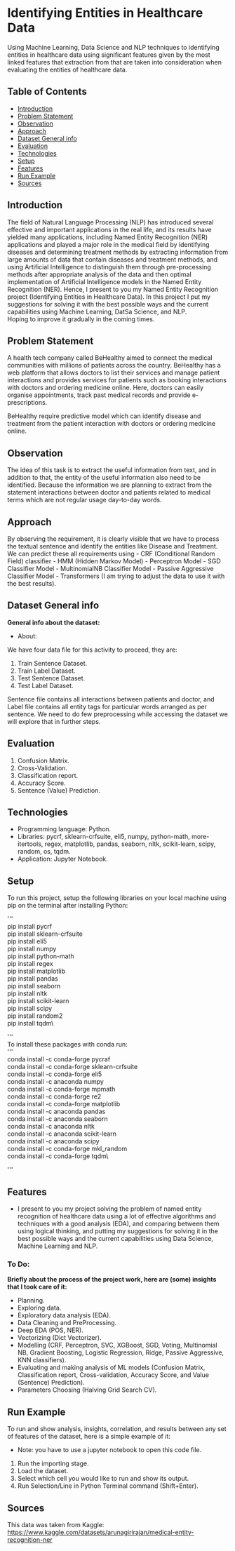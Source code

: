 # Identifying Entities in Healthcare Data
Using Machine Learning, Data Science and NLP techniques to identifying entities in healthcare data using significant features given by the most linked features that extraction from that are taken into consideration when evaluating the entities of healthcare data.

## Table of Contents
* [Introduction](#introduction)
* [Problem Statement](#problem-statement)
* [Observation](#observation)
* [Approach](#Approach)
* [Dataset General info](#dataset-general-info)
* [Evaluation](#evaluation)
* [Technologies](#technologies)
* [Setup](#setup)
* [Features](#features)
* [Run Example](#run-example)
* [Sources](#sources)

## Introduction
The field of Natural Language Processing (NLP) has introduced several effective and important applications in the real life, and its results have yielded many applications, including Named Entity Recognition (NER) applications and played a major role in the medical field by identifying diseases and determining treatment methods by extracting information from large amounts of data that contain diseases and treatment methods, and using Artificial Intelligence to distinguish them through pre-processing methods after appropriate analysis of the data and then optimal implementation of Artificial Intelligence models in the Named Entity Recognition (NER).
Hence, I present to you my Named Entity Recognition project (Identifying Entities in Healthcare Data). In this project I put my suggestions for solving it with the best possible ways and the current capabilities using Machine Learning, DatSa Science, and NLP.\
Hoping to improve it gradually in the coming times.

## Problem Statement
A health tech company called BeHealthy aimed to connect the medical communities with millions of patients across the country.
BeHealthy has a web platform that allows doctors to list their services and manage patient interactions and provides services for patients such as booking interactions with doctors and ordering medicine online. Here, doctors can easily organise appointments, track past medical records and provide e-prescriptions.

BeHealthy require predictive model which can identify disease and treatment from the patient interaction with doctors or ordering medicine online.

## Observation
The idea of this task is to extract the useful information from text, and in addition to that, the entity of the useful information also need to be identified.
Because the information we are planning to extract from the statement interactions between doctor and patients related to medical terms which are not regular usage day-to-day words.

## Approach
By observing the requirement, it is clearly visible that we have to process the textual sentence and identify the entities like Disease and Treatment. We can predict these all requirements using - CRF (Conditional Random Field) classifier - HMM (Hidden Markov Model) - Perceptron Model - SGD Classifier Model - MultinomialNB Classifier Model - Passive Aggressive Classifier Model - Transformers (I am trying to adjust the data to use it with the best results).

## Dataset General info
**General info about the dataset:**
* About:

We have four data file for this activity to proceed, they are:

1. Train Sentence Dataset.
2. Train Label Dataset.
3. Test Sentence Dataset.
4. Test Label Dataset.

Sentence file contains all interactions between patients and doctor, and Label file contains all entity tags for particular words arranged as per sentence.
We need to do few preprocessing while accessing the dataset we will explore that in further steps.

## Evaluation

1. Confusion Matrix.
2. Cross-Validation.
3. Classification report.
4. Accuracy Score.
5. Sentence (Value) Prediction.

## Technologies
* Programming language: Python.
* Libraries: pycrf, sklearn-crfsuite, eli5, numpy, python-math, more-itertools, regex, matplotlib, pandas, seaborn, nltk, scikit-learn, scipy, random, os, tqdm.
* Application: Jupyter Notebook.

## Setup
To run this project, setup the following libraries on your local machine using pip on the terminal after installing Python:

'''\
pip install pycrf\
pip install sklearn-crfsuite\
pip install eli5\
pip install numpy\
pip install python-math\
pip install regex\
pip install matplotlib\
pip install pandas\
pip install seaborn\
pip install nltk\
pip install scikit-learn\
pip install scipy\
pip install random2\
pip install tqdm\

'''\
To install these packages with conda run:\
'''\
conda install -c conda-forge pycraf\
conda install -c conda-forge sklearn-crfsuite\
conda install -c conda-forge eli5\
conda install -c anaconda numpy\
conda install -c conda-forge mpmath\
conda install -c conda-forge re2\
conda install -c conda-forge matplotlib\
conda install -c anaconda pandas\
conda install -c anaconda seaborn\
conda install -c anaconda nltk\
conda install -c anaconda scikit-learn\
conda install -c anaconda scipy\
conda install -c conda-forge mkl_random\
conda install -c conda-forge tqdm\

'''

## Features
* I present to you my project solving the problem of named entity recognition of healthcare data using a lot of effective algorithms and techniques with a good analysis (EDA), and comparing between them using logical thinking, and putting my suggestions for solving it in the best possible ways and the current capabilities using Data Science, Machine Learning and NLP.

### To Do:
**Briefly about the process of the project work, here are (some) insights that I took care of it:**

* Planning.
* Exploring data.
* Exploratory data analysis (EDA).
* Data Cleaning and PreProcessing.
* Deep EDA (POS, NER).
* Vectorizing (Dict Vectorizer).
* Modelling (CRF, Perceptron, SVC, XGBoost, SGD, Voting, Multinomial NB, Gradient Boosting, Logistic Regression, Ridge, Passive Aggressive, KNN classifiers).
* Evaluating and making analysis of ML models (Confusion Matrix, Classification report, Cross-validation, Accuracy Score, and Value (Sentence) Prediction).
* Parameters Choosing (Halving Grid Search CV).

## Run Example

To run and show analysis, insights, correlation, and results between any set of features of the dataset, here is a simple example of it:

* Note: you have to use a jupyter notebook to open this code file.

1. Run the importing stage.
2. Load the dataset.
3. Select which cell you would like to run and show its output.
4. Run Selection/Line in Python Terminal command (Shift+Enter).

## Sources
This data was taken from Kaggle:\
https://www.kaggle.com/datasets/arunagirirajan/medical-entity-recognition-ner
